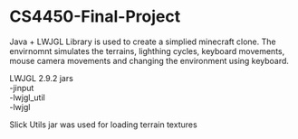 # CS4450-Final-Project
Java + LWJGL Library is used to create a simplied minecraft clone. The envirnomnt simulates the terrains, lighthing cycles, keyboard movements, mouse camera movements and changing the environment using keyboard.

LWJGL 2.9.2 jars
<br>-jinput
<br>-lwjgl_util
<br>-lwjgl

Slick Utils jar was used for loading terrain textures
